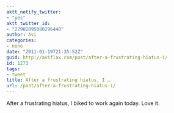 ```yaml
---
aktt_notify_twitter:
- "yes"
aktt_twitter_id:
- "27902095080296448"
author: Avi
categories:
- none
date: "2011-01-19T21:35:52Z"
guid: http://aviflax.com/post/after-a-frustrating-hiatus-i/
id: 1273
tags:
- tweet
title: After a frustrating hiatus, I …
url: /post/after-a-frustrating-hiatus-i/
---
```

After a frustrating hiatus, I biked to work again today. Love it.